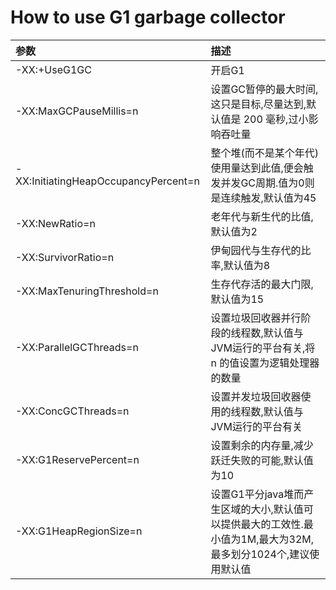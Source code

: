 # How to use G1 garbage collector

| 参数 | 描述 |
| :--- | :--- |
| -XX:+UseG1GC | 开启G1 |
| -XX:MaxGCPauseMillis=n | 设置GC暂停的最大时间,这只是目标,尽量达到,默认值是 200 毫秒,过小影响吞吐量 |
| -XX:InitiatingHeapOccupancyPercent=n | 整个堆\(而不是某个年代\)使用量达到此值,便会触发并发GC周期.值为0则是连续触发,默认值为45 |
| -XX:NewRatio=n | 老年代与新生代的比值,默认值为2 |
| -XX:SurvivorRatio=n | 伊甸园代与生存代的比率,默认值为8 |
| -XX:MaxTenuringThreshold=n | 生存代存活的最大门限,默认值为15 |
| -XX:ParallelGCThreads=n | 设置垃圾回收器并行阶段的线程数,默认值与JVM运行的平台有关,将 n 的值设置为逻辑处理器的数量 |
| -XX:ConcGCThreads=n | 设置并发垃圾回收器使用的线程数,默认值与JVM运行的平台有关 |
| -XX:G1ReservePercent=n | 设置剩余的内存量,减少跃迁失败的可能,默认值为10 |
| -XX:G1HeapRegionSize=n | 设置G1平分java堆而产生区域的大小,默认值可以提供最大的工效性.最小值为1M,最大为32M,最多划分1024个,建议使用默认值 |



